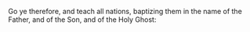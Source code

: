 Go ye therefore, and teach all nations, baptizing them in the name of the Father, and of the Son, and of the Holy Ghost:
